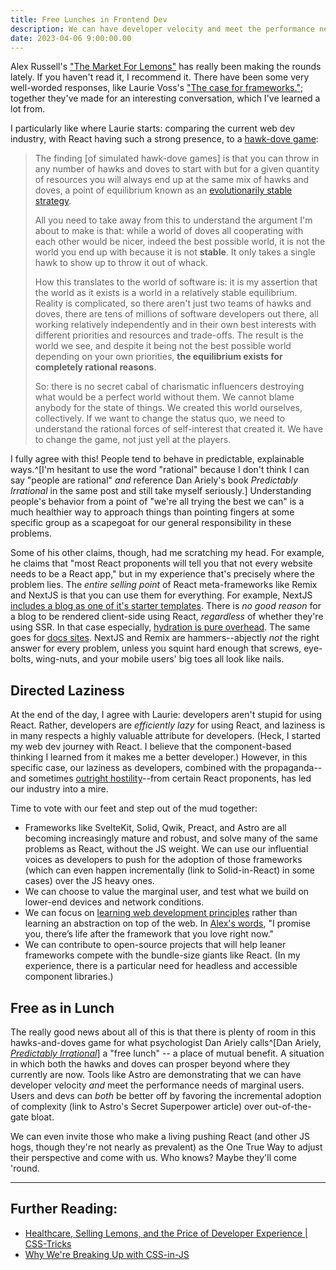 ```yaml
---
title: Free Lunches in Frontend Dev
description: We can have developer velocity and meet the performance needs of marginal users at the same time
date: 2023-04-06 9:00:00.00
---
```


Alex Russell's ["The Market For Lemons"](https://infrequently.org/2023/02/the-market-for-lemons/)
has really been making the rounds lately. If you haven't read it, I recommend it.
There have been some very well-worded responses, like Laurie Voss's
["The case for frameworks."](https://seldo.com/posts/the_case_for_frameworks);
together they've made for an interesting conversation, which I've learned a lot from.

I particularly like where Laurie starts: comparing the current web dev industry,
with React having such a strong presence, to a [hawk-dove game](https://en.wikipedia.org/wiki/Chicken_(game)):

> The finding [of simulated hawk-dove games] is that you can throw in
> any number of hawks and doves to start with but for a given
> quantity of resources you will always end up at the same mix of hawks and doves,
> a point of equilibrium known as an
> [evolutionarily stable strategy](https://en.wikipedia.org/wiki/Evolutionarily_stable_strategy).
>
> All you need to take away from this to understand the argument I'm about to make is that:
> while a world of doves all cooperating with each other would be nicer,
> indeed the best possible world,
> it is not the world you end up with because it is not **stable**.
> It only takes a single hawk to show up to throw it out of whack.
>
> How this translates to the world of software is:
> it is my assertion that the world as it exists is a world in a relatively stable equilibrium.
> Reality is complicated, so there aren't just two teams of hawks and doves,
> there are tens of millions of software developers out there,
> all working relatively independently and in their own best interests
> with different priorities and resources and trade-offs.
> The result is the world we see, and despite it being not the best possible world
> depending on your own priorities, **the equilibrium exists for completely rational reasons**.
>
> So: there is no secret cabal of charismatic influencers
> destroying what would be a perfect world without them.
> We cannot blame anybody for the state of things. We created this world ourselves, collectively.
> If we want to change the status quo, we need to understand the rational
> forces of self-interest that created it.
> We have to change the game, not just yell at the players.

I fully agree with this! People tend to behave in predictable, explainable ways.^[I'm hesitant to use the word "rational" because I don't think I can say "people are rational" _and_ reference Dan Ariely's book _Predictably Irrational_ in the same post and still take myself seriously.] Understanding people's behavior from a point of "we're all trying the best we can" is a much healthier way to approach things than pointing fingers at some specific group as a scapegoat for our general responsibility in these problems.

Some of his other claims, though, had me scratching my head. For example, he claims that "most React proponents will tell you that not every website needs to be a React app," but in my experience that's precisely where the problem lies. The _entire selling point_ of React meta-frameworks like Remix and NextJS is that you can use them for everything. For example, NextJS [includes a blog as one of it's starter templates](https://vercel.com/templates/next.js/blog-starter-kit). There is _no good reason_ for a blog to be rendered client-side using React, _regardless_ of whether they're using SSR. In that case especially, [hydration is pure overhead](https://www.builder.io/blog/hydration-is-pure-overhead). The same goes for [docs sites](https://vercel.com/templates/next.js/documentation-starter-kit). NextJS and Remix are hammers--abjectly _not_ the right answer for every problem, unless you squint hard enough that screws, eye-bolts, wing-nuts, and your mobile users' big toes all look like nails.

## Directed Laziness

At the end of the day, I agree with Laurie: developers aren't stupid for using React. Rather, developers are _efficiently lazy_ for using React, and laziness is in many respects a highly valuable attribute for developers. (Heck, I started my web dev journey with React. I believe that the component-based thinking I learned from it makes me a better developer.) However, in this specific case, our laziness as developers, combined with the propaganda--and sometimes [outright hostility](https://fediverse.zachleat.com/@zachleat/109830047951867907)--from certain React proponents, has led our industry into a mire.

Time to vote with our feet and step out of the mud together:

- Frameworks like SvelteKit, Solid, Qwik, Preact, and Astro are all becoming increasingly mature and robust, and solve many of the same problems as React, without the JS weight. We can use our influential voices as developers to push for the adoption of those frameworks (which can even happen incrementally (link to Solid-in-React) in some cases) over the JS heavy ones.
- We can choose to value the marginal user, and test what we build on lower-end devices and network conditions.
- We can focus on [learning web development principles](https://www.zachleat.com/twitter/1074776108422307840/) rather than learning an abstraction on top of the web. In [Alex's words](https://changelog.com/jsparty/263), "I promise you, there’s life after the framework that you love right now."
- We can contribute to open-source projects that will help leaner frameworks compete with the bundle-size giants like React. (In my experience, there is a particular need for headless and accessible component libraries.)

## Free as in Lunch

The really good news about all of this is that there is plenty of room in this hawks-and-doves game for what psychologist Dan Ariely calls^[Dan Ariely, [_Predictably Irrational_](https://www.amazon.com/dp/0061854549)] a "free lunch" -- a place of mutual benefit. A situation in which both the hawks and doves can prosper beyond where they currently are now. Tools like Astro are demonstrating that we can have developer velocity _and_ meet the performance needs of marginal users. Users and devs can _both_ be better off by favoring the incremental adoption of complexity (link to Astro's Secret Superpower article) over out-of-the-gate bloat.

We can even invite those who make a living pushing React (and other JS hogs, though they're not nearly as prevalent) as the One True Way to adjust their perspective and come with us. Who knows? Maybe they'll come 'round.

---

## Further Reading:

* [Healthcare, Selling Lemons, and the Price of Developer Experience | CSS-Tricks](https://css-tricks.com/healthcare-selling-lemons-and-the-price-of-developer-experience/)
* [Why We're Breaking Up with CSS-in-JS](https://bradfrost.com/blog/link/why-were-breaking-up-with-css-in-js/)